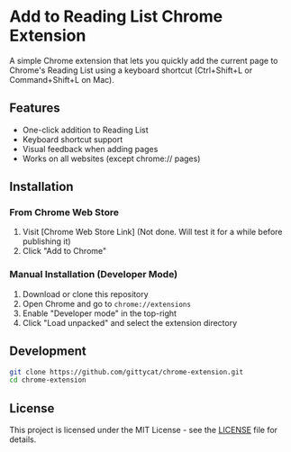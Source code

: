 # Add to Reading List Chrome Extension

A simple Chrome extension that lets you quickly add the current page to Chrome's Reading List using a keyboard shortcut (Ctrl+Shift+L or Command+Shift+L on Mac).

## Features

- One-click addition to Reading List
- Keyboard shortcut support
- Visual feedback when adding pages
- Works on all websites (except chrome:// pages)

## Installation

### From Chrome Web Store
1. Visit [Chrome Web Store Link] (Not done. Will test it for a while before publishing it)
2. Click "Add to Chrome"

### Manual Installation (Developer Mode)
1. Download or clone this repository
2. Open Chrome and go to `chrome://extensions`
3. Enable "Developer mode" in the top-right
4. Click "Load unpacked" and select the extension directory

## Development

```bash
git clone https://github.com/gittycat/chrome-extension.git
cd chrome-extension
```

## License

This project is licensed under the MIT License - see the [LICENSE](LICENSE) file for details. 